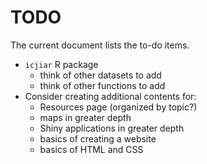 # TODO

The current document lists the to-do items.

* `icjiar` R package
    * think of other datasets to add
    * think of other functions to add
* Consider creating additional contents for:
    * Resources page (organized by topic?)
    * maps in greater depth
    * Shiny applications in greater depth
    * basics of creating a website
    * basics of HTML and CSS